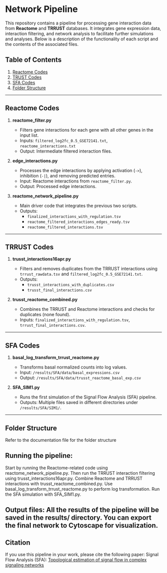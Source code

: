 # Network Pipeline

This repository contains a pipeline for processing gene interaction data from **Reactome** and **TRRUST** databases. It integrates gene expression data, interaction filtering, and network analysis to facilitate further simulations and analyses. Below is a description of the functionality of each script and the contents of the associated files.

## Table of Contents
1. [Reactome Codes](#reactome-codes)
2. [TRUST Codes](#trusst-codes)
3. [SFA Codes](#sfa-codes)
4. [Folder Structure](#folder-structure)

---

## Reactome Codes

1. **reactome_filter.py**  
   - Filters gene interactions for each gene with all other genes in the input list.  
   - Inputs: `filtered_log2fc_0.5_GSE72141.txt`, `reactome_interactions.txt`  
   - Output: Intermediate filtered interaction files.

2. **edge_interactions.py**  
   - Processes the edge interactions by applying activation (`->`), inhibition (`-|`), and removing predicted entries.  
   - Input: Reactome interactions from `reactome_filter.py`.  
   - Output: Processed edge interactions.

3. **reactome_network_pipeline.py**  
   - Main driver code that integrates the previous two scripts.  
   - Outputs:  
     - `finalized_interactions_with_regulation.tsv`  
     - `reactome_filtered_interactions_edges_ready.tsv`  
     - `reactome_filtered_interactions.tsv`

---

## TRRUST Codes

1. **trusst_interactions16apr.py**  
   - Filters and removes duplicates from the TRRUST interactions using `trrust_rawdata.tsv` and `filtered_log2fc_0.5_GSE72141.txt`.  
   - Outputs:  
     - `trusst_interactions_with_duplicates.csv`  
     - `trusst_final_interactions.csv`

2. **trusst_reactome_combined.py**  
   - Combines the TRRUST and Reactome interactions and checks for duplicates (none found).  
   - Inputs: `finalized_interactions_with_regulation.tsv`, `trrust_final_interactions.csv`.

---

## SFA Codes

1. **basal_log_transform_trrust_reactome.py**  
   - Transforms basal normalized counts into log values.  
   - Input: `/results/SFA/data/basal_expressions.csv`  
   - Output: `/results/SFA/data/trusst_reactome_basal_exp.csv`

2. **SFA_SIM1.py**  
   - Runs the first simulation of the Signal Flow Analysis (SFA) pipeline.  
   - Outputs: Multiple files saved in different directories under `/results/SFA/SIM1/`.

---

## Folder Structure
Refer to the documentation file for the folder structure

## Running the pipeline:

Start by running the Reactome-related code using reactome_network_pipeline.py.
Then run the TRRUST interaction filtering using trusst_interactions16apr.py.
Combine Reactome and TRRUST interactions with trusst_reactome_combined.py.
Use basal_log_transform_trrust_reactome.py to perform log transformation.
Run the SFA simulation with SFA_SIM1.py.

## Output files: All the results of the pipeline will be saved in the results/ directory. You can export the final network to Cytoscape for visualization.

## Citation
If you use this pipeline in your work, please cite the following paper:
Signal Flow Analysis (SFA): [Topological estimation of signal flow in complex signaling networks](https://www.nature.com/articles/s41598-018-23643-5)
